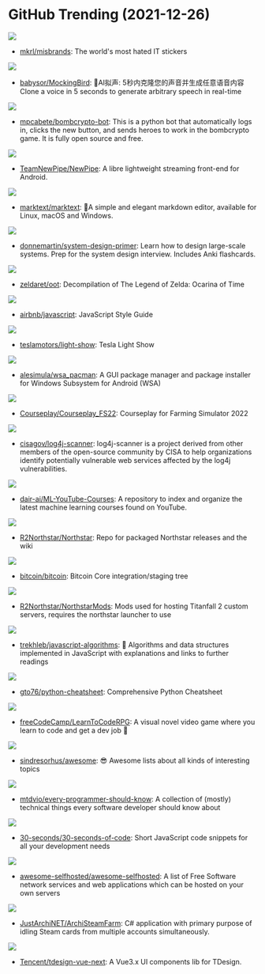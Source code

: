 # GitHub Trending (2021-12-26)

![](https://img.shields.io/badge/none-New%20563-green?style=flat-square&logo=appveyor)
- [mkrl/misbrands](https://github.com/mkrl/misbrands): The world's most hated IT stickers

![](https://img.shields.io/badge/JavaScript-New%20142-green?style=flat-square&logo=appveyor)
- [babysor/MockingBird](https://github.com/babysor/MockingBird): 🚀AI拟声: 5秒内克隆您的声音并生成任意语音内容 Clone a voice in 5 seconds to generate arbitrary speech in real-time

![](https://img.shields.io/badge/Python-New%2039-green?style=flat-square&logo=appveyor)
- [mpcabete/bombcrypto-bot](https://github.com/mpcabete/bombcrypto-bot): This is a python bot that automatically logs in, clicks the new button, and sends heroes to work in the bombcrypto game. It is fully open source and free.

![](https://img.shields.io/badge/Java-New%2077-green?style=flat-square&logo=appveyor)
- [TeamNewPipe/NewPipe](https://github.com/TeamNewPipe/NewPipe): A libre lightweight streaming front-end for Android.

![](https://img.shields.io/badge/JavaScript-New%20324-green?style=flat-square&logo=appveyor)
- [marktext/marktext](https://github.com/marktext/marktext): 📝A simple and elegant markdown editor, available for Linux, macOS and Windows.

![](https://img.shields.io/badge/Python-New%20121-green?style=flat-square&logo=appveyor)
- [donnemartin/system-design-primer](https://github.com/donnemartin/system-design-primer): Learn how to design large-scale systems. Prep for the system design interview. Includes Anki flashcards.

![](https://img.shields.io/badge/C-New%2029-green?style=flat-square&logo=appveyor)
- [zeldaret/oot](https://github.com/zeldaret/oot): Decompilation of The Legend of Zelda: Ocarina of Time

![](https://img.shields.io/badge/JavaScript-New%2091-green?style=flat-square&logo=appveyor)
- [airbnb/javascript](https://github.com/airbnb/javascript): JavaScript Style Guide

![](https://img.shields.io/badge/Python-New%20277-green?style=flat-square&logo=appveyor)
- [teslamotors/light-show](https://github.com/teslamotors/light-show): Tesla Light Show

![](https://img.shields.io/badge/Dart-New%20151-green?style=flat-square&logo=appveyor)
- [alesimula/wsa_pacman](https://github.com/alesimula/wsa_pacman): A GUI package manager and package installer for Windows Subsystem for Android (WSA)

![](https://img.shields.io/badge/Lua-New%2040-green?style=flat-square&logo=appveyor)
- [Courseplay/Courseplay_FS22](https://github.com/Courseplay/Courseplay_FS22): Courseplay for Farming Simulator 2022

![](https://img.shields.io/badge/Java-New%20133-green?style=flat-square&logo=appveyor)
- [cisagov/log4j-scanner](https://github.com/cisagov/log4j-scanner): log4j-scanner is a project derived from other members of the open-source community by CISA to help organizations identify potentially vulnerable web services affected by the log4j vulnerabilities.

![](https://img.shields.io/badge/none-New%2044-green?style=flat-square&logo=appveyor)
- [dair-ai/ML-YouTube-Courses](https://github.com/dair-ai/ML-YouTube-Courses): A repository to index and organize the latest machine learning courses found on YouTube.

![](https://img.shields.io/badge/none-New%2092-green?style=flat-square&logo=appveyor)
- [R2Northstar/Northstar](https://github.com/R2Northstar/Northstar): Repo for packaged Northstar releases and the wiki

![](https://img.shields.io/badge/C%2B%2B-New%2036-green?style=flat-square&logo=appveyor)
- [bitcoin/bitcoin](https://github.com/bitcoin/bitcoin): Bitcoin Core integration/staging tree

![](https://img.shields.io/badge/Squirrel-New%2013-green?style=flat-square&logo=appveyor)
- [R2Northstar/NorthstarMods](https://github.com/R2Northstar/NorthstarMods): Mods used for hosting Titanfall 2 custom servers, requires the northstar launcher to use

![](https://img.shields.io/badge/JavaScript-New%2077-green?style=flat-square&logo=appveyor)
- [trekhleb/javascript-algorithms](https://github.com/trekhleb/javascript-algorithms): 📝 Algorithms and data structures implemented in JavaScript with explanations and links to further readings

![](https://img.shields.io/badge/Python-New%20113-green?style=flat-square&logo=appveyor)
- [gto76/python-cheatsheet](https://github.com/gto76/python-cheatsheet): Comprehensive Python Cheatsheet

![](https://img.shields.io/badge/Ren'Py-New%20157-green?style=flat-square&logo=appveyor)
- [freeCodeCamp/LearnToCodeRPG](https://github.com/freeCodeCamp/LearnToCodeRPG): A visual novel video game where you learn to code and get a dev job 🎯

![](https://img.shields.io/badge/none-New%20106-green?style=flat-square&logo=appveyor)
- [sindresorhus/awesome](https://github.com/sindresorhus/awesome): 😎 Awesome lists about all kinds of interesting topics

![](https://img.shields.io/badge/none-New%20383-green?style=flat-square&logo=appveyor)
- [mtdvio/every-programmer-should-know](https://github.com/mtdvio/every-programmer-should-know): A collection of (mostly) technical things every software developer should know about

![](https://img.shields.io/badge/JavaScript-New%20204-green?style=flat-square&logo=appveyor)
- [30-seconds/30-seconds-of-code](https://github.com/30-seconds/30-seconds-of-code): Short JavaScript code snippets for all your development needs

![](https://img.shields.io/badge/JavaScript-New%20158-green?style=flat-square&logo=appveyor)
- [awesome-selfhosted/awesome-selfhosted](https://github.com/awesome-selfhosted/awesome-selfhosted): A list of Free Software network services and web applications which can be hosted on your own servers

![](https://img.shields.io/badge/C%23-New%2013-green?style=flat-square&logo=appveyor)
- [JustArchiNET/ArchiSteamFarm](https://github.com/JustArchiNET/ArchiSteamFarm): C# application with primary purpose of idling Steam cards from multiple accounts simultaneously.

![](https://img.shields.io/badge/TypeScript-New%2035-green?style=flat-square&logo=appveyor)
- [Tencent/tdesign-vue-next](https://github.com/Tencent/tdesign-vue-next): A Vue3.x UI components lib for TDesign.

